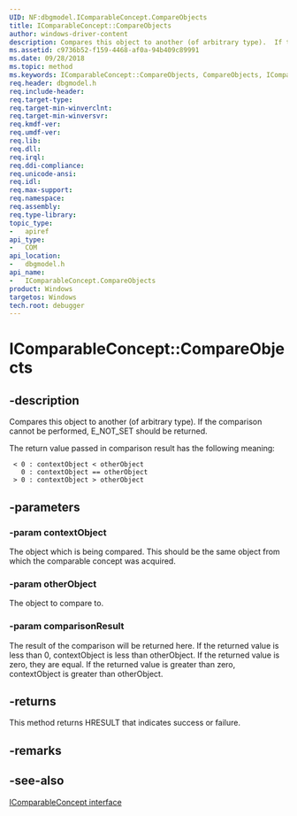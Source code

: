 ```yaml
---
UID: NF:dbgmodel.IComparableConcept.CompareObjects
title: IComparableConcept::CompareObjects
author: windows-driver-content
description: Compares this object to another (of arbitrary type).  If the comparison cannot be performed, E_NOT_SET should be returned.
ms.assetid: c9736b52-f159-4468-af0a-94b409c89991
ms.date: 09/28/2018
ms.topic: method
ms.keywords: IComparableConcept::CompareObjects, CompareObjects, IComparableConcept.CompareObjects, IComparableConcept::CompareObjects, IComparableConcept.CompareObjects
req.header: dbgmodel.h
req.include-header:
req.target-type:
req.target-min-winverclnt:
req.target-min-winversvr:
req.kmdf-ver:
req.umdf-ver:
req.lib:
req.dll:
req.irql: 
req.ddi-compliance:
req.unicode-ansi:
req.idl:
req.max-support:
req.namespace:
req.assembly:
req.type-library: 
topic_type: 
-	apiref
api_type: 
-	COM
api_location: 
-	dbgmodel.h
api_name: 
-	IComparableConcept.CompareObjects
product: Windows
targetos: Windows
tech.root: debugger
---
```


# IComparableConcept::CompareObjects


## -description

 Compares this object to another (of arbitrary type).  If the comparison cannot be performed, E_NOT_SET should be returned.
    
 The return value passed in comparison result has the following meaning:
    
     < 0 : contextObject < otherObject
       0 : contextObject == otherObject
     > 0 : contextObject > otherObject

## -parameters

### -param contextObject
The object which is being compared.  This should be the same object from which the comparable concept was acquired.

### -param otherObject
The object to compare to.

### -param comparisonResult
The result of the comparison will be returned here.  If the returned value is less than 0, contextObject is less than otherObject.  If the returned value is zero, they are equal.  If the returned value is greater than zero, contextObject is greater than otherObject.

## -returns
This method returns HRESULT that indicates success or failure.

## -remarks

## -see-also

[IComparableConcept interface](nn-dbgmodel-icomparableconcept.md)
